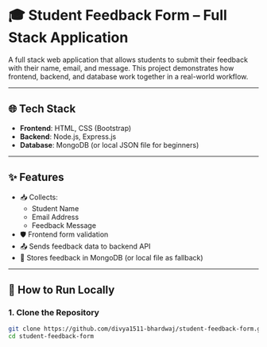 # 🎓 Student Feedback Form – Full Stack Application

A full stack web application that allows students to submit their feedback with their name, email, and message. This project demonstrates how frontend, backend, and database work together in a real-world workflow.

---

## 🌐 Tech Stack

- **Frontend**: HTML, CSS (Bootstrap)
- **Backend**: Node.js, Express.js
- **Database**: MongoDB (or local JSON file for beginners)

---

## ✨ Features

- 📥 Collects:
  - Student Name
  - Email Address
  - Feedback Message
- 🛡️ Frontend form validation
- 📤 Sends feedback data to backend API
- 💾 Stores feedback in MongoDB (or local file as fallback)

---

## 🚀 How to Run Locally

### 1. Clone the Repository
```bash
git clone https://github.com/divya1511-bhardwaj/student-feedback-form.git
cd student-feedback-form

